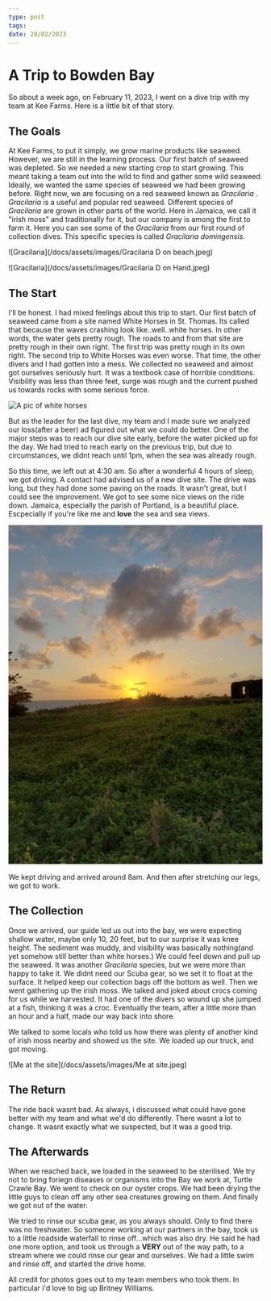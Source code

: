 ```yaml
---
type: post
tags: 
date: 20/02/2023
---
```

# A Trip to Bowden Bay

So about a week ago, on February 11, 2023, I went on a dive trip with my team at Kee Farms. Here is a little bit of that story.

## The Goals

At Kee Farms, to put it simply, we grow marine products like seaweed. However, we are still in the learning process. Our first batch of seaweed was depleted. So we needed a new starting crop to start growing. This meant taking a team out into the wild to find and gather some wild seaweed.
Ideally, we wanted the same species of seaweed we had been growing before. Right now, we are focusing on a red seaweed known as *Gracilaria* . *Gracilaria* is a useful and popular red seaweed. Different species of *Gracilaria* are grown in other parts of the world. Here in Jamaica, we call it "irish moss" and traditionally for it, but our company is among the first to farm it. Here you can see some of the *Gracilaria* from our first round of collection dives. This specific species is called *Gracilaria domingensis*.
      
![Gracilaria](/docs/assets/images/Gracilaria D on beach.jpeg)
      
![Gracilaria](/docs/assets/images/Gracilaria D on Hand.jpeg)
      

## The Start

I'll be honest. I had mixed feelings about this trip to start. Our first batch of seaweed came from a site named White Horses in St. Thomas. Its called that because the waves crashing look like..well..white horses. In other words, the water gets pretty rough. The roads to and from that site are pretty rough in their own right. The first trip was pretty rough in its own right. The second trip to White Horses was even worse. That time, the other divers and I had gotten into a mess. We collected no seaweed and almost got ourselves seriously hurt. It was a textbook case of horrible conditions. Visibility was less than three feet, surge was rough and the current pushed us towards rocks with some serious force. 
     
     
![A pic of white horses](link.jpg)
     
But as the leader for the last dive, my team and I made sure we analyzed our loss(after a beer) ad figured out what we could do better. One of the major steps was to reach our dive site early, before the water picked up for the day. We had tried to reach early on the previous trip, but due to circumstances, we didnt reach until 1pm, when the sea was already rough.
  
So this time, we left out at 4:30 am. So after a wonderful 4 hours  of sleep, we got driving. A contact had advised us of a new dive site. The drive was long, but they had done some paving on the roads. It wasn't great, but I could see the improvement. We got to see some nice views on the ride down. Jamaica, especially the parish of Portland, is a beautiful place. Escpecially if you're like me and **love** the sea and sea views.
  
![sunrise](/docs/assets/images/sunrise.jpeg)
  
We kept driving and arrived around 8am. And then after stretching our legs, we got to work.

## The Collection
Once we arrived, our guide led us out into the bay, we were expecting shallow water, maybe only 10, 20 feet, but to our surprise it was knee height. The sediment was muddy, and visibility was basically nothing(and yet somehow still better than white horses.) We could feel down and pull up the seaweed. It was another *Gracilaria* species, but we were more than happy to take it. We didnt need our Scuba gear, so we set it to float at the surface. It helped keep our collection bags off the bottom as well. Then we went gathering up the irish moss. We talked and joked about crocs coming for us while we harvested. It had one of the divers so wound up she jumped at a fish, thinking it was a croc. Eventually the team, after a little more than an hour and a half, made our way back into shore.

We talked to some locals who told us how there was plenty of another kind of irish moss nearby and showed us the site. We loaded up our truck, and got moving.

![Me at the site](/docs/assets/images/Me at site.jpeg)

## The Return

The ride back wasnt bad. As always, i discussed what could have gone better with my team and what we'd do differently. There wasnt a lot to change. It wasnt exactly what we suspected, but it was a good trip.


## The Afterwards

When we reached back, we loaded in the seaweed to be sterilised. We try not to bring foriegn diseases or organisms into the Bay we work at, Turtle Crawle Bay. We went to check on our oyster crops. We had been drying the little guys to clean off any other sea creatures growing on them. And finally we got out of the water.

We tried to rinse our scuba gear, as you always should. Only to find there was no freshwater. So someone working at our partners in the bay, took us to a little roadside waterfall to rinse off...which was also dry. He said he had one more option, and took us through a **VERY** out of the way path, to a stream where we could rinse our gear and ourselves. We had a little swim and rinse off, and started the drive home.

All credit for photos goes out to my team members who took them. In particular i'd love to big up Britney Williams.
